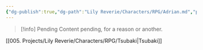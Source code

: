 ```yaml
---
{"dg-publish":true,"dg-path":"Lily Reverie/Characters/RPG/Adrian.md","permalink":"/lily-reverie/characters/rpg/adrian/","created":"2023-06-29T02:56:48.670-03:00","updated":"2024-01-20T04:57:35.138-03:00"}
---
```



>[!info] Pending
>Content pending, for a reason or another.

[[005. Projects/Lily Reverie/Characters/RPG/Tsubaki\|Tsubaki]]
